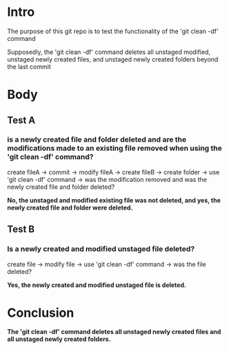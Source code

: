 # Intro

The purpose of this git repo is to test the functionality of the 'git clean -df' command

Supposedly, the 'git clean -df' command deletes all unstaged modified, unstaged newly created files, and unstaged newly created folders beyond the last commit

# Body

## Test A 

### is a newly created file and folder deleted and are the modifications made to an existing file removed when using the 'git clean -df' command?

create fileA -> commit -> modify fileA -> create fileB -> create folder -> use 'git clean -df' command -> was the modification removed and was the newly created file and folder deleted?

__No, the unstaged and modified existing file was not deleted, and yes, the newly created file and folder were deleted.__

## Test B

### Is a newly created and modified unstaged file deleted?

create file -> modify file -> use 'git clean -df' command -> was the file deleted?

__Yes, the newly created and modified unstaged file is deleted.__

# Conclusion  

__The 'git clean -df' command deletes all unstaged newly created files and all unstaged newly created folders.__
